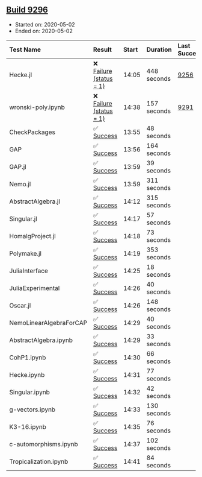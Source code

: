 ## [Build 9296](https://oscarci.mathematik.uni-kl.de/job/oscar/9296/)

* Started on: 2020-05-02
* Ended on: 2020-05-02

| Test Name    | Result | Start | Duration | Last Success | First Failure |
|:-------------|:-------|:------|:---------|:-------------|:--------------|
| Hecke.jl | ❌ [Failure (status = 1)](https://oscarci.mathematik.uni-kl.de/job/oscar/9296/artifact/logs/build-9296/Hecke.jl.log) | 14:05 | 448 seconds | [9256](https://oscarci.mathematik.uni-kl.de/job/oscar/9256/) | [9257](https://oscarci.mathematik.uni-kl.de/job/oscar/9257/) |
| wronski-poly.ipynb | ❌ [Failure (status = 1)](https://oscarci.mathematik.uni-kl.de/job/oscar/9296/artifact/logs/build-9296/wronski-poly.ipynb.log) | 14:38 | 157 seconds | [9291](https://oscarci.mathematik.uni-kl.de/job/oscar/9291/) | [9292](https://oscarci.mathematik.uni-kl.de/job/oscar/9292/) |
| CheckPackages | ✅ [Success](https://oscarci.mathematik.uni-kl.de/job/oscar/9296/artifact/logs/build-9296/CheckPackages.log) | 13:55 | 48 seconds |  |  |
| GAP | ✅ [Success](https://oscarci.mathematik.uni-kl.de/job/oscar/9296/artifact/logs/build-9296/GAP.log) | 13:56 | 164 seconds |  |  |
| GAP.jl | ✅ [Success](https://oscarci.mathematik.uni-kl.de/job/oscar/9296/artifact/logs/build-9296/GAP.jl.log) | 13:59 | 39 seconds |  |  |
| Nemo.jl | ✅ [Success](https://oscarci.mathematik.uni-kl.de/job/oscar/9296/artifact/logs/build-9296/Nemo.jl.log) | 13:59 | 311 seconds |  |  |
| AbstractAlgebra.jl | ✅ [Success](https://oscarci.mathematik.uni-kl.de/job/oscar/9296/artifact/logs/build-9296/AbstractAlgebra.jl.log) | 14:12 | 315 seconds |  |  |
| Singular.jl | ✅ [Success](https://oscarci.mathematik.uni-kl.de/job/oscar/9296/artifact/logs/build-9296/Singular.jl.log) | 14:17 | 57 seconds |  |  |
| HomalgProject.jl | ✅ [Success](https://oscarci.mathematik.uni-kl.de/job/oscar/9296/artifact/logs/build-9296/HomalgProject.jl.log) | 14:18 | 73 seconds |  |  |
| Polymake.jl | ✅ [Success](https://oscarci.mathematik.uni-kl.de/job/oscar/9296/artifact/logs/build-9296/Polymake.jl.log) | 14:19 | 353 seconds |  |  |
| JuliaInterface | ✅ [Success](https://oscarci.mathematik.uni-kl.de/job/oscar/9296/artifact/logs/build-9296/JuliaInterface.log) | 14:25 | 18 seconds |  |  |
| JuliaExperimental | ✅ [Success](https://oscarci.mathematik.uni-kl.de/job/oscar/9296/artifact/logs/build-9296/JuliaExperimental.log) | 14:26 | 40 seconds |  |  |
| Oscar.jl | ✅ [Success](https://oscarci.mathematik.uni-kl.de/job/oscar/9296/artifact/logs/build-9296/Oscar.jl.log) | 14:26 | 148 seconds |  |  |
| NemoLinearAlgebraForCAP | ✅ [Success](https://oscarci.mathematik.uni-kl.de/job/oscar/9296/artifact/logs/build-9296/NemoLinearAlgebraForCAP.log) | 14:29 | 40 seconds |  |  |
| AbstractAlgebra.ipynb | ✅ [Success](https://oscarci.mathematik.uni-kl.de/job/oscar/9296/artifact/logs/build-9296/AbstractAlgebra.ipynb.log) | 14:29 | 33 seconds |  |  |
| CohP1.ipynb | ✅ [Success](https://oscarci.mathematik.uni-kl.de/job/oscar/9296/artifact/logs/build-9296/CohP1.ipynb.log) | 14:30 | 66 seconds |  |  |
| Hecke.ipynb | ✅ [Success](https://oscarci.mathematik.uni-kl.de/job/oscar/9296/artifact/logs/build-9296/Hecke.ipynb.log) | 14:31 | 77 seconds |  |  |
| Singular.ipynb | ✅ [Success](https://oscarci.mathematik.uni-kl.de/job/oscar/9296/artifact/logs/build-9296/Singular.ipynb.log) | 14:32 | 42 seconds |  |  |
| g-vectors.ipynb | ✅ [Success](https://oscarci.mathematik.uni-kl.de/job/oscar/9296/artifact/logs/build-9296/g-vectors.ipynb.log) | 14:33 | 130 seconds |  |  |
| K3-16.ipynb | ✅ [Success](https://oscarci.mathematik.uni-kl.de/job/oscar/9296/artifact/logs/build-9296/K3-16.ipynb.log) | 14:35 | 76 seconds |  |  |
| c-automorphisms.ipynb | ✅ [Success](https://oscarci.mathematik.uni-kl.de/job/oscar/9296/artifact/logs/build-9296/c-automorphisms.ipynb.log) | 14:37 | 102 seconds |  |  |
| Tropicalization.ipynb | ✅ [Success](https://oscarci.mathematik.uni-kl.de/job/oscar/9296/artifact/logs/build-9296/Tropicalization.ipynb.log) | 14:41 | 84 seconds |  |  |
